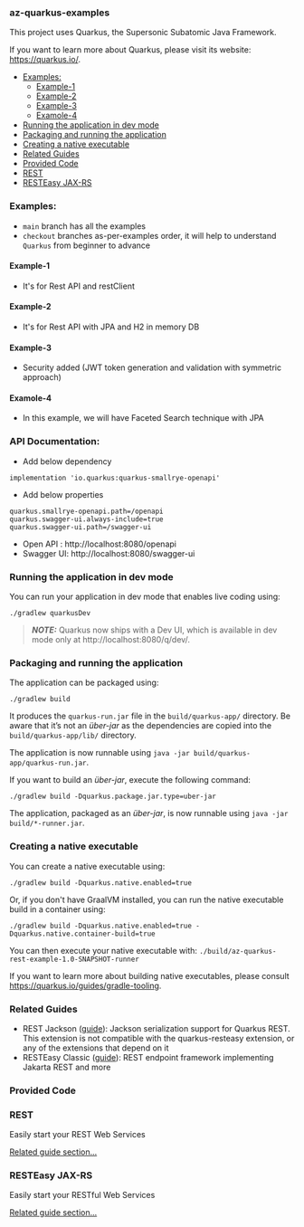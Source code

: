 ### az-quarkus-examples

This project uses Quarkus, the Supersonic Subatomic Java Framework.

If you want to learn more about Quarkus, please visit its website: https://quarkus.io/.
<!-- TOC -->
  * [Examples:](#examples)
    * [Example-1](#example-1)
    * [Example-2](#example-2)
    * [Example-3](#example-3)
    * [Examole-4](#examole-4)
  * [Running the application in dev mode](#running-the-application-in-dev-mode)
  * [Packaging and running the application](#packaging-and-running-the-application)
  * [Creating a native executable](#creating-a-native-executable)
  * [Related Guides](#related-guides)
  * [Provided Code](#provided-code)
  * [REST](#rest)
  * [RESTEasy JAX-RS](#resteasy-jax-rs)
<!-- TOC -->
### Examples:
* `main` branch has all the examples
* `checkout` branches as-per-examples order, it will help to understand `Quarkus` from beginner to advance
#### Example-1
* It's for Rest API and restClient
#### Example-2
* It's for Rest API with JPA and H2 in memory DB
#### Example-3
* Security added (JWT token generation and validation with symmetric approach)
#### Examole-4
* In this example, we will have Faceted Search technique with JPA

### API Documentation:
* Add below dependency
```
implementation 'io.quarkus:quarkus-smallrye-openapi'
```
* Add below properties
```
quarkus.smallrye-openapi.path=/openapi
quarkus.swagger-ui.always-include=true
quarkus.swagger-ui.path=/swagger-ui
```
* Open API : http://localhost:8080/openapi
* Swagger UI: http://localhost:8080/swagger-ui

### Running the application in dev mode

You can run your application in dev mode that enables live coding using:

```shell script
./gradlew quarkusDev
```

> **_NOTE:_**  Quarkus now ships with a Dev UI, which is available in dev mode only at http://localhost:8080/q/dev/.

### Packaging and running the application

The application can be packaged using:

```shell script
./gradlew build
```

It produces the `quarkus-run.jar` file in the `build/quarkus-app/` directory.
Be aware that it’s not an _über-jar_ as the dependencies are copied into the `build/quarkus-app/lib/` directory.

The application is now runnable using `java -jar build/quarkus-app/quarkus-run.jar`.

If you want to build an _über-jar_, execute the following command:

```shell script
./gradlew build -Dquarkus.package.jar.type=uber-jar
```

The application, packaged as an _über-jar_, is now runnable using `java -jar build/*-runner.jar`.

### Creating a native executable

You can create a native executable using:

```shell script
./gradlew build -Dquarkus.native.enabled=true
```

Or, if you don't have GraalVM installed, you can run the native executable build in a container using:

```shell script
./gradlew build -Dquarkus.native.enabled=true -Dquarkus.native.container-build=true
```

You can then execute your native executable with: `./build/az-quarkus-rest-example-1.0-SNAPSHOT-runner`

If you want to learn more about building native executables, please consult https://quarkus.io/guides/gradle-tooling.

### Related Guides

- REST Jackson ([guide](https://quarkus.io/guides/rest#json-serialisation)): Jackson serialization support for Quarkus
  REST. This extension is not compatible with the quarkus-resteasy extension, or any of the extensions that depend on it
- RESTEasy Classic ([guide](https://quarkus.io/guides/resteasy)): REST endpoint framework implementing Jakarta REST and
  more

### Provided Code

### REST

Easily start your REST Web Services

[Related guide section...](https://quarkus.io/guides/getting-started-reactive#reactive-jax-rs-resources)

### RESTEasy JAX-RS

Easily start your RESTful Web Services

[Related guide section...](https://quarkus.io/guides/getting-started#the-jax-rs-resources)
